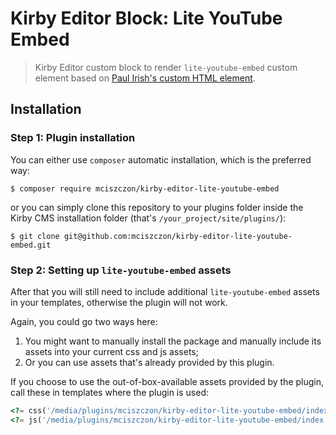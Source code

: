# Kirby Editor Block: Lite YouTube Embed
> Kirby Editor custom block to render `lite-youtube-embed` custom element based on
> [Paul Irish's custom HTML element](https://github.com/paulirish/lite-youtube-embed).

## Installation

### Step 1: Plugin installation

You can either use `composer` automatic installation, which is the preferred way:

```
$ composer require mciszczon/kirby-editor-lite-youtube-embed
```

or you can simply clone this repository to your plugins folder inside the Kirby CMS installation folder
(that's `/your_project/site/plugins/`):

```
$ git clone git@github.com:mciszczon/kirby-editor-lite-youtube-embed.git
```

### Step 2: Setting up `lite-youtube-embed` assets

After that you will still need to include additional `lite-youtube-embed` assets in your templates,
otherwise the plugin will not work.

Again, you could go two ways here:

1. You might want to manually install the package and manually include its assets into your current
    css and js assets;
2. Or you can use assets that's already provided by this plugin.

If you choose to use the out-of-box-available assets provided by the plugin, call these in templates
where the plugin is used:

```php
<?= css('/media/plugins/mciszczon/kirby-editor-lite-youtube-embed/index.css') ?>
<?= js('/media/plugins/mciszczon/kirby-editor-lite-youtube-embed/index.js') ?>
```
